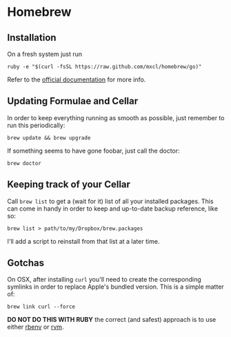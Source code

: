 # Homebrew

## Installation

On a fresh system just run

    ruby -e "$(curl -fsSL https://raw.github.com/mxcl/homebrew/go)"

Refer to the [official documentation](http://brew.sh) for more info.

## Updating Formulae and Cellar

In order to keep everything running as smooth as possible, just remember to run this periodically:

    brew update && brew upgrade

If something seems to have gone foobar, just call the doctor:

    brew doctor

## Keeping track of your Cellar

Call `brew list` to get a (wait for it) list of all your installed packages. This can come in handy in order to keep and up-to-date backup reference, like so:

    brew list > path/to/my/Dropbox/brew.packages

I'll add a script to reinstall from that list at a later time.

## Gotchas

On OSX, after installing `curl` you'll need to create the corresponding symlinks in order to replace Apple's bundled version. This is a simple matter of:

    brew link curl --force

**DO NOT DO THIS WITH RUBY** the correct (and safest) approach is to use either [rbenv](https://github.com/sstephenson/rbenv) or [rvm](https://rvm.io).
